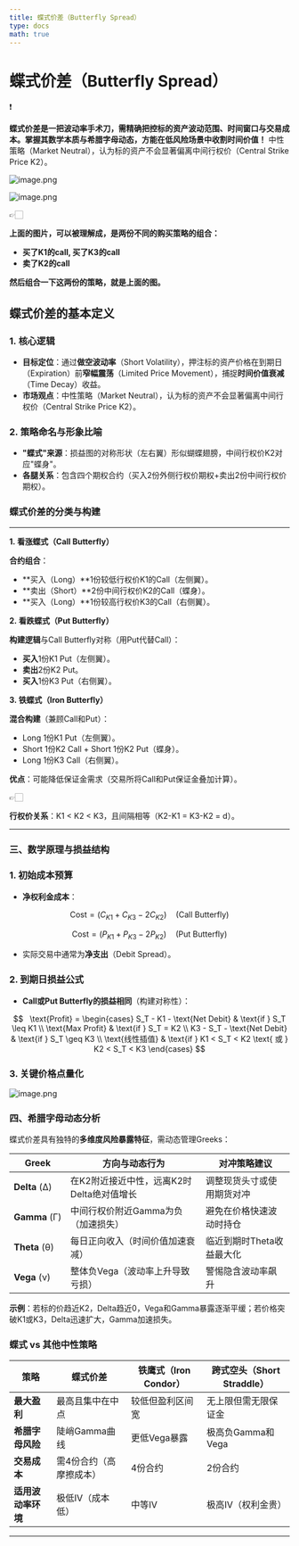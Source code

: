 ```yaml
---
title: 蝶式价差（Butterfly Spread）
type: docs
math: true
---
```

# 蝶式价差（Butterfly Spread）

<aside>
❗

**蝶式价差是一把波动率手术刀，需精确把控标的资产波动范围、时间窗口与交易成本。掌握其数学本质与希腊字母动态，方能在低风险场景中收割时间价值！**
中性策略（Market Neutral），认为标的资产不会显著偏离中间行权价（Central Strike Price K2）。

</aside>

![image.png](%E8%9D%B6%E5%BC%8F%E4%BB%B7%E5%B7%AE%EF%BC%88Butterfly%20Spread%EF%BC%89%201f2d848d2086805787c4ea3de4cb86f1/image.png)

![image.png](%E8%9D%B6%E5%BC%8F%E4%BB%B7%E5%B7%AE%EF%BC%88Butterfly%20Spread%EF%BC%89%201f2d848d2086805787c4ea3de4cb86f1/image%201.png)

<aside>
👉🏻

**上面的图片，可以被理解成，是两份不同的购买策略的组合：**

- **买了K1的call, 买了K3的call**
- **卖了K2的call**

**然后组合一下这两份的策略，就是上面的图。**

</aside>

## **蝶式价差的基本定义**

### **1. 核心逻辑**

- **目标定位**：通过**做空波动率**（Short Volatility），押注标的资产价格在到期日（Expiration）前**窄幅震荡**（Limited Price Movement），捕捉**时间价值衰减**（Time Decay）收益。
- **市场观点**：中性策略（Market Neutral），认为标的资产不会显著偏离中间行权价（Central Strike Price K2）。

### **2. 策略命名与形象比喻**

- **"蝶式"来源**：损益图的对称形状（左右翼）形似蝴蝶翅膀，中间行权价K2对应"蝶身"。
- **各腿关系**：包含四个期权合约（买入2份外侧行权价期权+卖出2份中间行权价期权）。

### **蝶式价差的分类与构建**

---

**1. 看涨蝶式（Call Butterfly）**

**合约组合**：

- **买入（Long）**1份较低行权价K1的Call（左侧翼）。
- **卖出（Short）**2份中间行权价K2的Call（蝶身）。
- **买入（Long）**1份较高行权价K3的Call（右侧翼）。

**2. 看跌蝶式（Put Butterfly）**

**构建逻辑**与Call Butterfly对称（用Put代替Call）：

- **买入**1份K1 Put（左侧翼）。
- **卖出**2份K2 Put。
- **买入**1份K3 Put（右侧翼）。

**3. 铁蝶式（Iron Butterfly）**

**混合构建**（兼顾Call和Put）：

- Long 1份K1 Put（左侧翼）。
- Short 1份K2 Call + Short 1份K2 Put（蝶身）。
- Long 1份K3 Call（右侧翼）。

**优点**：可能降低保证金需求（交易所将Call和Put保证金叠加计算）。

<aside>
👉🏻

**行权价关系**：K1 < K2 < K3，且间隔相等（K2-K1 = K3-K2 = d）。

</aside>

---

### **三、数学原理与损益结构**

### 1. **初始成本预算**

- **净权利金成本**：

$$
\text{Cost} = (C_{K1} + C_{K3} - 2C_{K2}) \quad (\text{Call Butterfly})
$$

$$
  \text{Cost} = (P_{K1} + P_{K3} - 2P_{K2}) \quad (\text{Put Butterfly})
$$

- 实际交易中通常为**净支出**（Debit Spread）。

### 2. **到期日损益公式**

- **Call或Put Butterfly的损益相同**（构建对称性）：

$$
  \text{Profit} = 
  \begin{cases} 
    S_T - K1 - \text{Net Debit} & \text{if } S_T \leq K1 \\
    \text{Max Profit} & \text{if } S_T = K2 \\
    K3 - S_T - \text{Net Debit} & \text{if } S_T \geq K3 \\
    \text{线性插值} & \text{if } K1 < S_T < K2 \text{ 或 } K2 < S_T < K3
  \end{cases}
$$

### 3. **关键价格点量化**

![image.png](%E8%9D%B6%E5%BC%8F%E4%BB%B7%E5%B7%AE%EF%BC%88Butterfly%20Spread%EF%BC%89%201f2d848d2086805787c4ea3de4cb86f1/image%202.png)

### **四、希腊字母动态分析**

蝶式价差具有独特的**多维度风险暴露特征**，需动态管理Greeks：

| **Greek** | **方向与动态行为** | **对冲策略建议** |
| --- | --- | --- |
| **Delta** (Δ) | 在K2附近接近中性，远离K2时Delta绝对值增长 | 调整现货头寸或使用期货对冲 |
| **Gamma** (Γ) | 中间行权价附近Gamma为负（加速损失） | 避免在价格快速波动时持仓 |
| **Theta** (θ) | 每日正向收入（时间价值加速衰减） | 临近到期时Theta收益最大化 |
| **Vega** (ν) | 整体负Vega（波动率上升导致亏损） | 警惕隐含波动率飙升 |

**示例**：若标的价趋近K2，Delta趋近0，Vega和Gamma暴露逐渐平缓；若价格突破K1或K3，Delta迅速扩大，Gamma加速损失。

### **蝶式 vs 其他中性策略**

| **策略** | **蝶式价差** | **铁鹰式（Iron Condor）** | **跨式空头（Short Straddle）** |
| --- | --- | --- | --- |
| **最大盈利** | 最高且集中在中点 | 较低但盈利区间宽 | 无上限但需无限保证金 |
| **希腊字母风险** | 陡峭Gamma曲线 | 更低Vega暴露 | 极高负Gamma和Vega |
| **交易成本** | 需4份合约（高摩擦成本） | 4份合约 | 2份合约 |
| **适用波动率环境** | 极低IV（成本低） | 中等IV | 极高IV（权利金贵） |

---